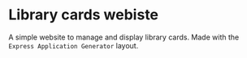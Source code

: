 # Library cards webiste

A simple website to manage and display library cards.
Made with the `Express Application Generator` layout.
